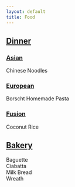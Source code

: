 ```yaml
---
layout: default
title: Food
---
```


## [Dinner](/Food/Dinner/)
### [Asian](/Food/Dinner/Asian.md)
  Chinese Noodles
### [European](/Food/Dinner/European.md)
  Borscht
  Homemade Pasta
### [Fusion](/Food/Dinner/Fusion.md)
  Coconut Rice
    
## [Bakery](/Food/Bakery.md)
  Baguette   
  Ciabatta  
  Milk Bread  
  Wreath 



